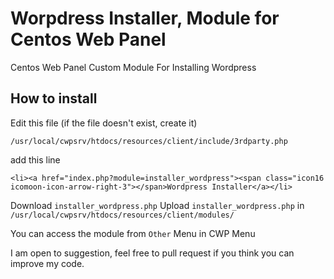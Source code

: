 # Worpdress Installer, Module for Centos Web Panel
Centos Web Panel Custom Module For Installing Wordpress

## How to install 
Edit this file (if the file doesn't exist, create it)

    /usr/local/cwpsrv/htdocs/resources/client/include/3rdparty.php
    
add this line

    <li><a href="index.php?module=installer_wordpress"><span class="icon16 icomoon-icon-arrow-right-3"></span>Wordpress Installer</a></li>

Download `installer_wordpress.php`
Upload `installer_wordpress.php` in `/usr/local/cwpsrv/htdocs/resources/client/modules/`

You can access the module from `Other` Menu in CWP Menu

I am open to suggestion, feel free to pull request if you think you can improve my code.

